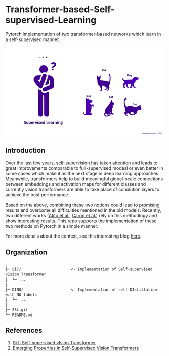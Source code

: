 # Transformer-based-Self-supervised-Learning
Pytorch implementation of two transformer-based networks which learn in a self-supervised manner.

![](SSL.gif)

## Introduction
Over the last few years, self-supervision has taken attention and leads to great improvements comparable to full-supervised modesl or even better in some cases which make it as the next stage in deep learning approaches. Meanwhile, transformers help to build meaningful global-scale connections between embeddings and activation maps for different classes and currently vision transformers are able to take place of conolution layers to achieve the best performance.

Based on the above, combining these two notions could lead to promising results and overcome all difficulties mentioned in the old models. Recently, two different works ([Atito et al.](https://arxiv.org/abs/2104.03602), [Caron et al.](https://arxiv.org/abs/2104.14294)) rely on this methodlogy and show interesting results. This repo supports the implementation of these two methods on Pytorch in a simple manner.

For more details about the context, see this interesting blog [here](https://towardsdatascience.com/self-supervised-learning-in-vision-transformers-30ff9be928c).

## Organization

```
.
├─ SiT/                      <- Implementation of Self-supervised vIsion Transformer
│  └─ ...   
│
├─ DINO/                     <- Implementation of self-DIstillation with NO labels
│  └─ ...      
│
├─ SSL.gif          
└─ README.md
```



## References
1. [SiT: Self-supervised vIsion Transformer](https://arxiv.org/abs/2104.03602)
2. [Emerging Properties in Self-Supervised Vision Transformers](https://arxiv.org/abs/2104.14294)
<!-- 3. [Efficient Self-supervised Vision Transformers for Representation Learning](https://arxiv.org/abs/2106.09785) -->
